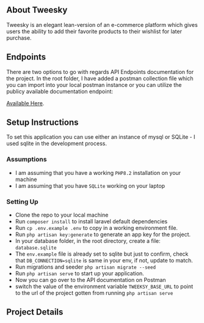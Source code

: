 ## About Tweesky

Tweesky is an elegant lean-version of an e-commerce platform which gives users the ability to add their 
favorite products to their wishlist for later purchase.

## Endpoints

There are two options to go with regards API Endpoints documentation for the project.
In the root folder, I have added a postman collection file which you can import into
your local postman instance or you can utilize the publicy available documentation endpoint:


[Available Here](https://documenter.getpostman.com/view/37632424/2sB2qWGimG).

## Setup Instructions 

To set this application you can use either an instance of mysql or SQLite - I used sqlite in the development process.

### Assumptions
- I am assuming that you have a working `PHP8.2` installation on your machine
- I am assuming that you have `SQLite` working on your laptop


### Setting Up
- Clone the repo to your local machine
- Run `composer install` to install laravel default dependencies
- Run `cp .env.example .env` to copy in a working environment file.
- Run `php artisan key:generate` to generate an app key for the project.
- In your database folder, in the root directory, create a file: `database.sqlite`
- The `env.example` file is already set to sqlite but just to confirm, check that `DB_CONNECTION=sqlite` 
is same in your env, if not, update to match.
- Run migrations and seeder `php artisan migrate --seed`
- Run `php artisan serve` to start up your application.
- Now you can go over to the API documentation on Postman
- switch the value of the environment variable `TWEEKSY_BASE_URL` to point to the url of the project gotten from 
running `php artisan serve`


## Project Details

